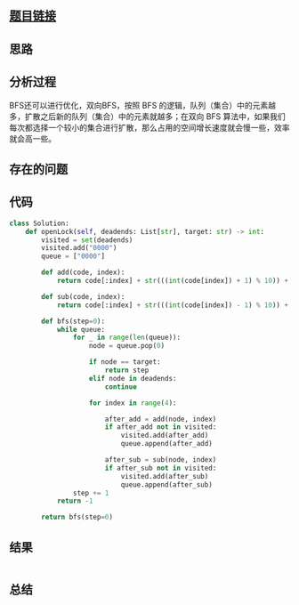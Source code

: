 [//]: # (@Author  : xu.junpeng)
[//]: # (@Time    : 2020/9/13 4:05 下午)
## [题目链接](https://leetcode-cn.com/problems/open-the-lock/)

## 思路

## 分析过程
BFS还可以进行优化，双向BFS，按照 BFS 的逻辑，队列（集合）中的元素越多，扩散之后新的队列（集合）中的元素就越多；在双向 BFS 算法中，如果我们每次都选择一个较小的集合进行扩散，那么占用的空间增长速度就会慢一些，效率就会高一些。
## 存在的问题

## 代码
```python
class Solution:
    def openLock(self, deadends: List[str], target: str) -> int:
        visited = set(deadends)
        visited.add("0000")
        queue = ["0000"]

        def add(code, index):
            return code[:index] + str(((int(code[index]) + 1) % 10)) + code[index + 1:]

        def sub(code, index):
            return code[:index] + str(((int(code[index]) - 1) % 10)) + code[index + 1:]

        def bfs(step=0):
            while queue:
                for _ in range(len(queue)):
                    node = queue.pop(0)

                    if node == target:
                        return step
                    elif node in deadends:
                        continue

                    for index in range(4):

                        after_add = add(node, index)
                        if after_add not in visited: 
                            visited.add(after_add)
                            queue.append(after_add)

                        after_sub = sub(node, index)
                        if after_sub not in visited:
                            visited.add(after_sub)
                            queue.append(after_sub)
                step += 1
            return -1

        return bfs(step=0)
```

## 结果
```

```
## 总结

